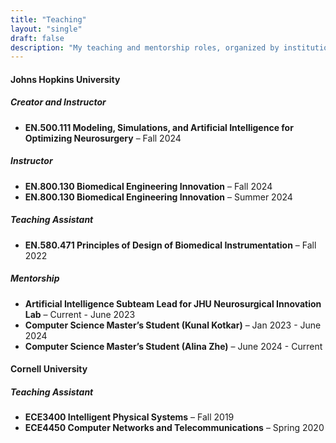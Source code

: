 ```yaml
---
title: "Teaching"
layout: "single"
draft: false
description: "My teaching and mentorship roles, organized by institution."
---
```

#### Johns Hopkins University
##### Creator and Instructor
- **EN.500.111 Modeling, Simulations, and Artificial Intelligence for Optimizing Neurosurgery** – Fall 2024  

##### Instructor
- **EN.800.130 Biomedical Engineering Innovation** – Fall 2024  
- **EN.800.130 Biomedical Engineering Innovation** – Summer 2024 

##### Teaching Assistant 
- **EN.580.471 Principles of Design of Biomedical Instrumentation** – Fall 2022

##### Mentorship
- **Artificial Intelligence Subteam Lead for JHU Neurosurgical Innovation Lab** – Current - June 2023  
- **Computer Science Master’s Student (Kunal Kotkar)** – Jan 2023 - June 2024
- **Computer Science Master’s Student (Alina Zhe)** – June 2024 - Current

#### Cornell University
##### Teaching Assistant
- **ECE3400 Intelligent Physical Systems** – Fall 2019   
- **ECE4450 Computer Networks and Telecommunications** – Spring 2020  